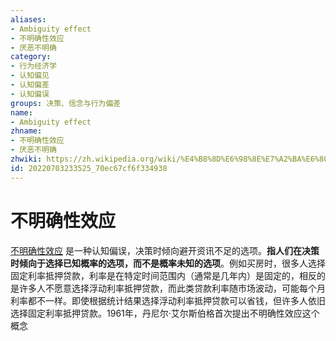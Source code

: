 ```yaml
---
aliases:
- Ambiguity effect
- 不明确性效应
- 厌恶不明确
category:
- 行为经济学
- 认知偏见
- 认知偏差
- 认知偏误
groups: 决策、信念与行为偏差
name:
- Ambiguity effect
zhname:
- 不明确性效应
- 厌恶不明确
zhwiki: https://zh.wikipedia.org/wiki/%E4%B8%8D%E6%98%8E%E7%A2%BA%E6%80%A7%E6%95%88%E6%87%89
id: 20220703233525_70ec67cf6f334938
---
```


# 不明确性效应

[不明确性效应](https://zh.wikipedia.org/wiki/%E4%B8%8D%E6%98%8E%E7%A2%BA%E6%80%A7%E6%95%88%E6%87%89) 是一种认知偏误，决策时倾向避开资讯不足的选项。**指人们在决策时倾向于选择已知概率的选项，而不是概率未知的选项**。例如买房时，很多人选择固定利率抵押贷款，利率是在特定时间范围内（通常是几年内）是固定的，相反的是许多人不愿意选择浮动利率抵押贷款，而此类贷款利率随市场波动，可能每个月利率都不一样。即使根据统计结果选择浮动利率抵押贷款可以省钱，但许多人依旧选择固定利率抵押贷款。1961年，丹尼尔·艾尔斯伯格首次提出不明确性效应这个概念


